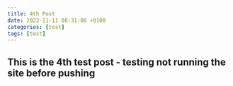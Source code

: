 ```yaml
---
title: 4th Post
date: 2022-11-11 08:31:00 +0100
categories: [test]
tags: [test]
---
```



## This is the 4th test post - testing not running the site before pushing

